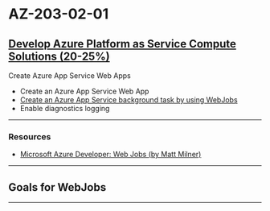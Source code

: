 # AZ-203-02-01

## [Develop Azure Platform as Service Compute Solutions (20-25%)](https://www.microsoft.com/en-us/learning/exam-az-203.aspx)

 Create Azure App Service Web Apps

- Create an Azure App Service Web App
- [Create an Azure App Service background task by using WebJobs](https://app.pluralsight.com/library/courses/microsoft-azure-web-jobs/table-of-contents)  
- Enable diagnostics logging  

---

### Resources

- [Microsoft Azure Developer: Web Jobs (by Matt Milner)](https://app.pluralsight.com/library/courses/microsoft-azure-web-jobs/table-of-contents)  

---

## Goals for WebJobs

---